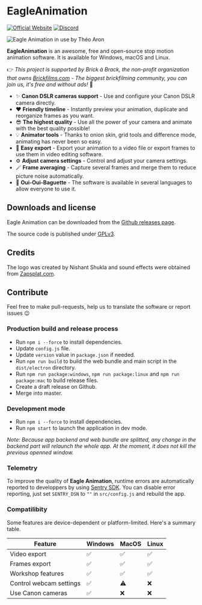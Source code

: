 # EagleAnimation

[![Official Website](docs/tags/website.svg)](https://brickfilms.com/) [![Discord](docs/tags/discord.svg)](https://discord.com/invite/mmU2sVAJUq)

![Eagle Animation in use by Théo Aron](docs/imgs/img_2.png)

**EagleAnimation** is an awesome, free and open-source stop motion animation software. It is available for Windows, macOS and Linux.

👉 _This project is supported by Brick à Brack, the non-profit organization that owns [Brickfilms.com](https://brickfilms.com/) - The biggest brickfilming community, you can join us, it's free and
without ads!_ 🎥

- ✨ **Canon DSLR cameras support** - Use and configure your Canon DSLR camera directly.
- ❤️ **Friendly timeline** - Instantly preview your animation, duplicate and reorganize frames as you want.
- 😎 **The highest quality** - Use all the power of your camera and animate with the best quality possible!
- 💡 **Animator tools** - Thanks to onion skin, grid tools and difference mode, animating has never been so easy.
- 💾 **Easy export** - Export your animation to a video file or export frames to use them in video editing software.
- ⚙️ **Adjust camera settings** - Control and adjust your camera settings.
- 🪄 **Frame averaging** - Capture several frames and merge them to reduce picture noise automatically.
- 🥖 **Oui-Oui-Baguette** - The software is available in several languages to allow everyone to use it.

## Downloads and license

Eagle Animation can be downloaded from the [Github releases page](https://github.com/brick-a-brack/eagle-animation/releases).

The source code is published under [GPLv3](http://www.gnu.org/licenses/gpl.html).

## Credits

The logo was created by Nishant Shukla and sound effects were obtained from [Zapsplat.com](https://zapsplat.com/).

## Contribute

Feel free to make pull-requests, help us to translate the software or report issues 😉

### Production build and release process

- Run `npm i --force` to install dependencies.
- Update `config.js` file.
- Update `version` value in `package.json` if needed.
- Run `npm run build` to build the web bundle and main script in the `dist/electron` directory.
- Run `npm run package:windows`, `npm run package:linux` and `npm run package:mac` to build release files.
- Create a draft release on Github.
- Merge into master.

### Development mode

- Run `npm i --force` to install dependencies.
- Run `npm start` to launch the application in dev mode.

_Note: Because app backend and web bundle are splitted, any change in the backend part will relaunch the whole app. At the moment, it does not kill the previous openned window._

### Telemetry

To improve the quality of **Eagle Animation**, runtime errors are automatically reported to developpers by using [Sentry SDK](https://sentry.io/). You can disable error reporting, just set
`SENTRY_DSN` to `""` in `src/config.js` and rebuild the app.

### Compatilibity

Some features are device-dependent or platform-limited. Here's a summary table.

| Feature                 | Windows | MacOS | Linux |
| ----------------------- | ------- | ----- | ----- |
| Video export            | ✅      | ✅    | ✅    |
| Frames export           | ✅      | ✅    | ✅    |
| Workshop features       | ✅      | ✅    | ✅    |
| Control webcam settings | ✅      | ⚠️    | ❌    |
| Use Canon cameras       | ✅      | ❌    | ❌    |
